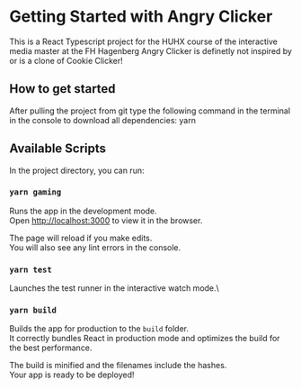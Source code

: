 # Getting Started with Angry Clicker

This is a React Typescript project for the HUHX course of the interactive media master at the FH Hagenberg
Angry Clicker is definetly not inspired by or is a clone of Cookie Clicker!

## How to get started
After pulling the project from git type the following command in the terminal in the console to download all dependencies:
    yarn

## Available Scripts

In the project directory, you can run:

### `yarn gaming`

Runs the app in the development mode.\
Open [http://localhost:3000](http://localhost:3000) to view it in the browser.

The page will reload if you make edits.\
You will also see any lint errors in the console.

### `yarn test`

Launches the test runner in the interactive watch mode.\

### `yarn build`

Builds the app for production to the `build` folder.\
It correctly bundles React in production mode and optimizes the build for the best performance.

The build is minified and the filenames include the hashes.\
Your app is ready to be deployed!
